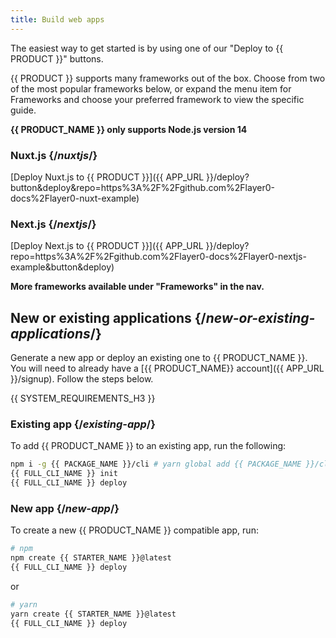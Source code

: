 ```yaml
---
title: Build web apps
---
```


The easiest way to get started is by using one of our "Deploy to {{ PRODUCT }}" buttons.

{{ PRODUCT }} supports many frameworks out of the box. Choose from two of the most popular frameworks below, or expand the menu item for Frameworks and choose your preferred framework to view the specific guide.

**{{ PRODUCT_NAME }} only supports Node.js version 14**

### Nuxt.js {/*nuxtjs*/}

[Deploy Nuxt.js to {{ PRODUCT }}]({{ APP_URL }}/deploy?button&deploy&repo=https%3A%2F%2Fgithub.com%2Flayer0-docs%2Flayer0-nuxt-example)

### Next.js {/*nextjs*/}

[Deploy Next.js to {{ PRODUCT }}]({{ APP_URL }}/deploy?repo=https%3A%2F%2Fgithub.com%2Flayer0-docs%2Flayer0-nextjs-example&button&deploy)

**More frameworks available under "Frameworks" in the nav.**

## New or existing applications {/*new-or-existing-applications*/}

Generate a new app or deploy an existing one to {{ PRODUCT_NAME }}. You will need to already have a [{{ PRODUCT_NAME}} account]({{ APP_URL }}/signup). Follow the steps below.

{{ SYSTEM_REQUIREMENTS_H3 }}

### Existing app {/*existing-app*/}

To add {{ PRODUCT_NAME }} to an existing app, run the following:

```bash
npm i -g {{ PACKAGE_NAME }}/cli # yarn global add {{ PACKAGE_NAME }}/cli
{{ FULL_CLI_NAME }} init
{{ FULL_CLI_NAME }} deploy
```

### New app {/*new-app*/}

To create a new {{ PRODUCT_NAME }} compatible app, run:

```bash
# npm
npm create {{ STARTER_NAME }}@latest
{{ FULL_CLI_NAME }} deploy
```

or

```bash
# yarn
yarn create {{ STARTER_NAME }}@latest
{{ FULL_CLI_NAME }} deploy
```
